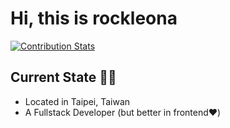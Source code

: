 # Hi, this is **rockleona**

[![Contribution Stats](https://github-contribution-stats.vercel.app/api/?username=rockleona)](https://github.com/LordDashMe/github-contribution-stats/)

## Current State 🙌🙌
+ Located in Taipei, Taiwan
+ A Fullstack Developer (but better in frontend❤️)

<!--
**rockleona/rockleona** is a ✨ _special_ ✨ repository because its `README.md` (this file) appears on your GitHub profile.

Here are some ideas to get you started:

- 🔭 I’m currently working on ...
- 🌱 I’m currently learning ...
- 👯 I’m looking to collaborate on ...
- 🤔 I’m looking for help with ...
- 💬 Ask me about ...
- 📫 How to reach me: ...
- 😄 Pronouns: ...
- ⚡ Fun fact: ...
-->
